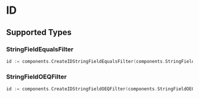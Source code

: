 # ID


## Supported Types

### StringFieldEqualsFilter

```go
id := components.CreateIDStringFieldEqualsFilter(components.StringFieldEqualsFilter{/* values here */})
```

### StringFieldOEQFilter

```go
id := components.CreateIDStringFieldOEQFilter(components.StringFieldOEQFilter{/* values here */})
```

